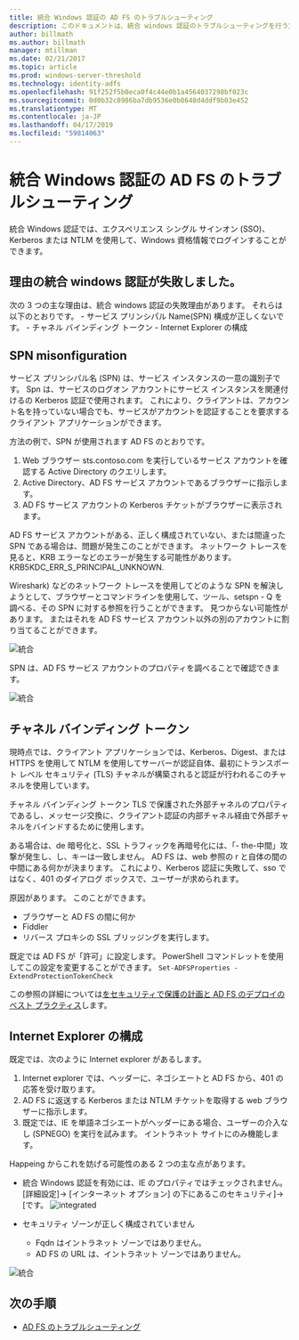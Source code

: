 ```yaml
---
title: 統合 Windows 認証の AD FS のトラブルシューティング
description: このドキュメントは、統合 windows 認証のトラブルシューティングを行う方法を説明します
author: billmath
ms.author: billmath
manager: mtillman
ms.date: 02/21/2017
ms.topic: article
ms.prod: windows-server-threshold
ms.technology: identity-adfs
ms.openlocfilehash: 91f252f5b0eca0f4c44e0b1a4564037298bf023c
ms.sourcegitcommit: 0d0b32c8986ba7db9536e0b8648d4ddf9b03e452
ms.translationtype: MT
ms.contentlocale: ja-JP
ms.lasthandoff: 04/17/2019
ms.locfileid: "59814063"
---
```

# <a name="ad-fs-troubleshooting---integrated-windows-authentication"></a>統合 Windows 認証の AD FS のトラブルシューティング
統合 Windows 認証では、エクスペリエンス シングル サインオン (SSO)、Kerberos または NTLM を使用して、Windows 資格情報でログインすることができます。

## <a name="reason-integrated-windows-authentication-fails"></a>理由の統合 windows 認証が失敗しました。
次の 3 つの主な理由は、統合 windows 認証の失敗理由があります。 それらは以下のとおりです。
    - サービス プリンシパル Name(SPN) 構成が正しくないです。
    - チャネル バインディング トークン
    - Internet Explorer の構成

## <a name="spn-misonfiguration"></a>SPN misonfiguration
サービス プリンシパル名 (SPN) は、サービス インスタンスの一意の識別子です。 Spn は、サービスのログオン アカウントにサービス インスタンスを関連付けるの Kerberos 認証で使用されます。 これにより、クライアントは、アカウント名を持っていない場合でも、サービスがアカウントを認証することを要求するクライアント アプリケーションができます。

方法の例で、SPN が使用されます AD FS のとおりです。
1. Web ブラウザー sts.contoso.com を実行しているサービス アカウントを確認する Active Directory のクエリします。
2. Active Directory、AD FS サービス アカウントであるブラウザーに指示します。
3. AD FS サービス アカウントの Kerberos チケットがブラウザーに表示されます。

AD FS サービス アカウントがある、正しく構成されていない、または間違った SPN である場合は、問題が発生このことができます。  ネットワーク トレースを見ると、KRB エラーなどのエラーが発生する可能性があります。KRB5KDC_ERR_S_PRINCIPAL_UNKNOWN.

Wireshark) などのネットワーク トレースを使用してどのような SPN を解決しようとして、ブラウザーとコマンドラインを使用して、ツール、setspn - Q を調べる<spn>、その SPN に対する参照を行うことができます。  見つからない可能性があります。 またはそれを AD FS サービス アカウント以外の別のアカウントに割り当てることができます。

![統合](media/ad-fs-tshoot-iwa/iwa3.png)

SPN は、AD FS サービス アカウントのプロパティを調べることで確認できます。

![統合](media/ad-fs-tshoot-iwa/iwa1.png)

## <a name="channel-binding-token"></a>チャネル バインディング トークン
現時点では、クライアント アプリケーションでは、Kerberos、Digest、または HTTPS を使用して NTLM を使用してサーバーが認証自体、最初にトランスポート レベル セキュリティ (TLS) チャネルが構築されると認証が行われるこのチャネルを使用しています。 

チャネル バインディング トークン TLS で保護された外部チャネルのプロパティであるし、メッセージ交換に、クライアント認証の内部チャネル経由で外部チャネルをバインドするために使用します。

ある場合は、de 暗号化と、SSL トラフィックを再暗号化には、「- the-中間」攻撃が発生し、し、キーは一致しません。  AD FS は、web 参照の r と自体の間の中間にある何かが決まります。  これにより、Kerberos 認証に失敗して、sso ではなく、401 のダイアログ ボックスで、ユーザーが求められます。

原因があります。 このことができます。
 - ブラウザーと AD FS の間に何か
 - Fiddler
 - リバース プロキシの SSL ブリッジングを実行します。

既定では AD FS が「許可」に設定します。  PowerShell コマンドレットを使用してこの設定を変更することができます。 `Set-ADFSProperties -ExtendProtectionTokenCheck`

この参照の詳細については[をセキュリティで保護の計画と AD FS のデプロイのベスト プラクティス](../../ad-fs/design/best-practices-for-secure-planning-and-deployment-of-ad-fs.md)します。

## <a name="internet-explorer-configuration"></a>Internet Explorer の構成
既定では、次のように Internet explorer があるします。

1. Internet explorer では、ヘッダーに、ネゴシエートと AD FS から、401 の応答を受け取ります。
2. AD FS に返送する Kerberos または NTLM チケットを取得する web ブラウザーに指示します。
3. 既定では、IE を単語ネゴシエートがヘッダーにある場合、ユーザーの介入なし (SPNEGO) を実行を試みます。  イントラネット サイトにのみ機能します。

Happeing からこれを妨げる可能性のある 2 つの主な点があります。
   - 統合 Windows 認証を有効には、IE のプロパティではチェックされません。  [詳細設定]-> [インターネット オプション] の下にあるこのセキュリティ]-> [です。
![integrated](media/ad-fs-tshoot-iwa/iwa4.png)
   
   - セキュリティ ゾーンが正しく構成されていません
       - Fqdn はイントラネット ゾーンではありません。
       - AD FS の URL は、イントラネット ゾーンではありません。

![統合](media/ad-fs-tshoot-iwa/iwa5.png)
## <a name="next-steps"></a>次の手順

- [AD FS のトラブルシューティング](ad-fs-tshoot-overview.md)